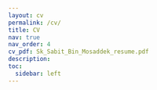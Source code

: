 ```yaml
---
layout: cv
permalink: /cv/
title: CV
nav: true
nav_order: 4
cv_pdf: Sk_Sabit_Bin_Mosaddek_resume.pdf
description: 
toc:
  sidebar: left
---
```

